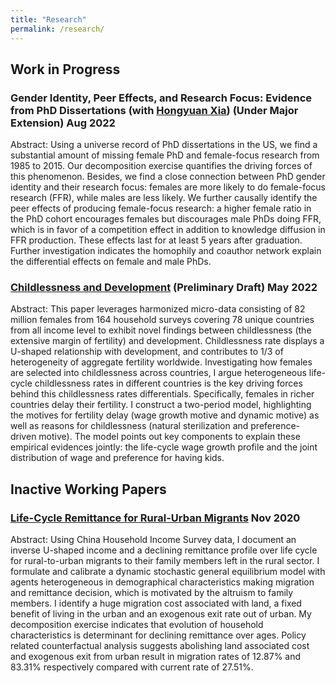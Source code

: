 ```yaml
---
title: "Research"
permalink: /research/
---
```

## Work in Progress

### Gender Identity, Peer Effects, and Research Focus: Evidence from PhD Dissertations (with [Hongyuan Xia](https://economics.cornell.edu/hongyuan-xia)) (Under Major Extension) Aug 2022

Abstract: Using a universe record of PhD dissertations in the US, we find a substantial amount of missing female PhD and female-focus research from 1985 to 2015. Our decomposition exercise quantifies the driving forces of this phenomenon. Besides, we find a close connection between PhD gender identity and their research focus: females are more likely to do female-focus research (FFR), while males are less likely. We further causally identify the peer effects of producing female-focus research: a higher female ratio in the PhD cohort encourages females but discourages male PhDs doing FFR, which is in favor of a competition effect in addition to knowledge diffusion in FFR production. These effects last for at least 5 years after graduation. Further investigation indicates the homophily and coauthor network explain the differential effects on female and male PhDs.

### [Childlessness and Development](https://paulwdai.github.io/files/childlessness.pdf) (Preliminary Draft) May 2022

Abstract: This paper leverages harmonized micro-data consisting of 82 million females from 164 household surveys covering 78 unique countries from all income level to exhibit novel findings between childlessness (the extensive margin of fertility) and development. Childlessness rate displays a U-shaped relationship with development, and contributes to 1/3 of heterogeneity of aggregate fertility worldwide. Investigating how females are selected into childlessness across countries, I argue heterogeneous life-cycle childlessness rates in different countries is the key driving forces behind this childlessness rates differentials. Specifically, females in richer countries delay their fertility. I construct a two-period model, highlighting the motives for fertility delay (wage growth motive and dynamic motive) as well as reasons for childlessness (natural sterilization and preference-driven motive). The model points out key components to explain these empirical evidences jointly: the life-cycle wage growth profile and the joint distribution of wage and preference for having kids.

## Inactive Working Papers

### [Life-Cycle Remittance for Rural-Urban Migrants](https://paulwdai.github.io/files/remittance.pdf) Nov 2020

Abstract: Using China Household Income Survey data, I document an inverse U-shaped income and a declining remittance profile over life cycle for rural-to-urban migrants to their family members left in the rural sector. I formulate and calibrate a dynamic stochastic general equilibrium model with agents heterogeneous in demographical characteristics making migration and remittance decision, which is motivated by the altruism to family members. I identify a huge migration cost associated with land, a fixed benefit of living in the urban and an exogenous exit rate out of urban. My decomposition exercise indicates that evolution of household characteristics is determinant for declining remittance over ages. Policy related counterfactual analysis suggests abolishing land associated cost and exogenous exit from urban result in migration rates of  12.87% and 83.31% respectively compared with current rate of 27.51%.

